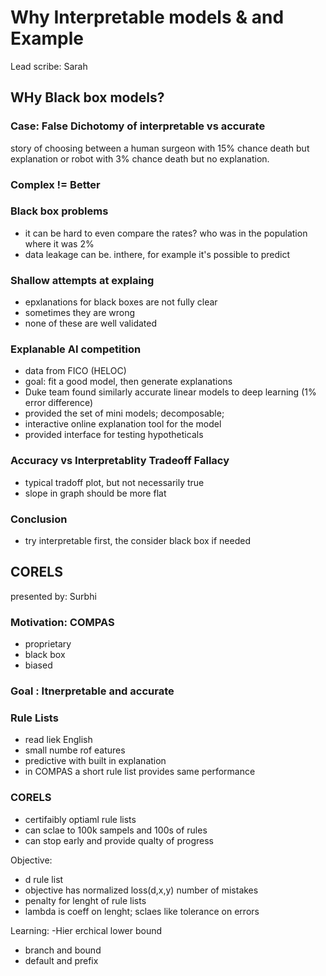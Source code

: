 # Why Interpretable models & and Example

Lead scribe: Sarah

## WHy Black box models?

### Case: False Dichotomy of interpretable vs accurate

story of choosing between a human surgeon with 15% chance death but explanation or robot with 3% chance death but no explanation. 

### Complex != Better 


### Black box problems

- it can be hard to even compare the rates? who was in the population where it was 2% 
- data leakage can be. inthere, for example it's possible to predict 


### Shallow attempts at explaing

- epxlanations for black boxes are not fully clear
- sometimes they are wrong
- none of these are well validated 


### Explanable AI competition

- data from FICO (HELOC)
- goal: fit a good model, then generate explanations
- Duke team found similarly accurate linear models to deep learning (1% error difference)
- provided the set of mini models; decomposable; 
- interactive online explanation tool for the model
- provided interface for testing hypotheticals


### Accuracy vs Interpretablity Tradeoff Fallacy

- typical tradoff plot, but not necessarily true
- slope in graph should be more flat


### Conclusion

- try interpretable first, the consider black box if needed


## CORELS
presented by: Surbhi

### Motivation: COMPAS

- proprietary
- black box
- biased

### Goal : Itnerpretable and accurate
    
### Rule Lists

- read liek English
- small numbe rof eatures
- predictive with built in explanation
- in COMPAS a short rule list provides same performance 

### CORELS

- certifaibly optiaml rule lists
- can sclae to 100k sampels and 100s of rules
- can stop early and provide qualty of progress

Objective: 
- d rule list
- objective has  normalized loss(d,x,y) number of mistakes
- penalty for lenght of rule lists
- lambda is coeff on lenght; sclaes like tolerance on errors


Learning: 
-Hier erchical lower bound
- branch and bound
- default and prefix 
